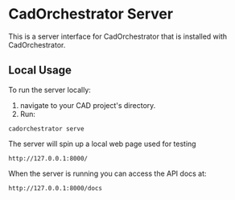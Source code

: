 # CadOrchestrator Server

This is a server interface for CadOrchestrator that is installed with CadOrchestrator.

## Local Usage

To run the server locally:

1. navigate to your CAD project's directory.
2. Run:
```
cadorchestrator serve
```

The server will spin up a local web page used for testing

`http://127.0.0.1:8000/`

When the server is running you can access the API docs at:

`http://127.0.0.1:8000/docs`
